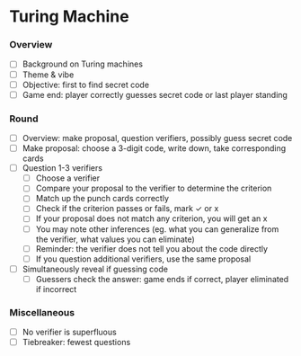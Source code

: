 # Turing Machine

### Overview

- [ ] Background on Turing machines
- [ ] Theme & vibe
- [ ] Objective: first to find secret code
- [ ] Game end: player correctly guesses secret code or last player standing

### Round

- [ ] Overview: make proposal, question verifiers, possibly guess secret code
- [ ] Make proposal: choose a 3-digit code, write down, take corresponding cards
- [ ] Question 1-3 verifiers
  - [ ] Choose a verifier
  - [ ] Compare your proposal to the verifier to determine the criterion
  - [ ] Match up the punch cards correctly
  - [ ] Check if the criterion passes or fails, mark ✓ or x
  - [ ] If your proposal does not match any criterion, you will get an x
  - [ ] You may note other inferences (eg. what you can generalize from the verifier, what values you can eliminate)
  - [ ] Reminder: the verifier does not tell you about the code directly
  - [ ] If you question additional verifiers, use the same proposal
- [ ] Simultaneously reveal if guessing code
  - [ ] Guessers check the answer: game ends if correct, player eliminated if incorrect

### Miscellaneous

- [ ] No verifier is superfluous
- [ ] Tiebreaker: fewest questions
